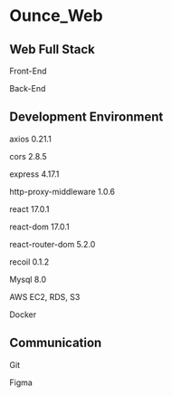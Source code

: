 # Ounce_Web

## Web Full Stack
Front-End

Back-End

## Development Environment

axios 0.21.1

cors 2.8.5

express 4.17.1

http-proxy-middleware 1.0.6 

react 17.0.1

react-dom 17.0.1

react-router-dom 5.2.0

recoil 0.1.2

Mysql 8.0

AWS EC2, RDS, S3

Docker

## Communication

Git

Figma
